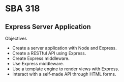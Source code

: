 # SBA 318  
## Express Server Application  

Objectives  
- Create a server application with Node and Express.  
- Create a RESTful API using Express.  
- Create Express middleware.  
- Use Express middleware.  
- Use a template engine to render views with Express.  
- Interact with a self-made API through HTML forms.  
